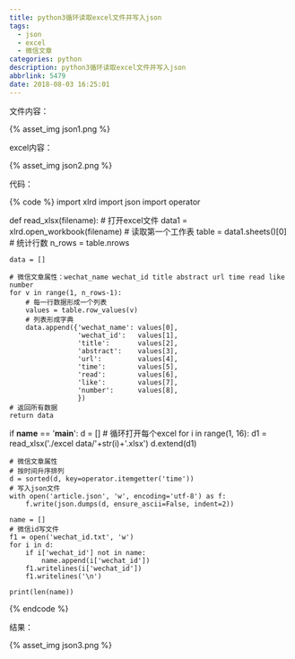 ```yaml
---
title: python3循环读取excel文件并写入json
tags:
  - json
  - excel
  - 微信文章
categories: python
description: python3循环读取excel文件并写入json
abbrlink: 5479
date: 2018-08-03 16:25:01
---
```


<!--more-->

<p>文件内容：</p>

{% asset_img json1.png %}

<p>excel内容：</p>

{% asset_img json2.png %}

<p>代码：</p>
{% code %}
import xlrd
import json
import operator


def read_xlsx(filename):
    # 打开excel文件
    data1 = xlrd.open_workbook(filename)
    # 读取第一个工作表
    table = data1.sheets()[0]
    # 统计行数
    n_rows = table.nrows

    data = []

    # 微信文章属性：wechat_name wechat_id title abstract url time read like number
    for v in range(1, n_rows-1):
        # 每一行数据形成一个列表
        values = table.row_values(v)
        # 列表形成字典
        data.append({'wechat_name': values[0],
                     'wechat_id':   values[1],
                     'title':       values[2],
                     'abstract':    values[3],
                     'url':         values[4],
                     'time':        values[5],
                     'read':        values[6],
                     'like':        values[7],
                     'number':      values[8],
                     })
    # 返回所有数据
    return data


if __name__ == '__main__':
    d = []
    # 循环打开每个excel
    for i in range(1, 16):
        d1 = read_xlsx('./excel data/'+str(i)+'.xlsx')
        d.extend(d1)

    # 微信文章属性
    # 按时间升序排列
    d = sorted(d, key=operator.itemgetter('time'))
    # 写入json文件
    with open('article.json', 'w', encoding='utf-8') as f:
        f.write(json.dumps(d, ensure_ascii=False, indent=2))

    name = []
    # 微信id写文件
    f1 = open('wechat_id.txt', 'w')
    for i in d:
        if i['wechat_id'] not in name:
            name.append(i['wechat_id'])
        f1.writelines(i['wechat_id'])
        f1.writelines('\n')

    print(len(name))
{% endcode %}

<p>结果：</p>

{% asset_img json3.png %}